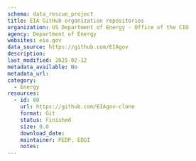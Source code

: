 ```yaml
---
schema: data_rescue_project 
title: EIA GitHub organization repositories
organization: US Department of Energy - Office of the CIO
agency: Department of Energy
websites: eia.gov
data_source: https://github.com/EIAgov
description: 
last_modified: 2025-02-12
metadata_available: No
metadata_url: 
category:
  - Energy 
resources:
  - id: 80
    url: https://github.com/EIAgov-clone
    format: Git
    status: Finished
    size: 0.0
    download_date: 
    maintainer: PEDP, EDGI
    notes: 
---
```

